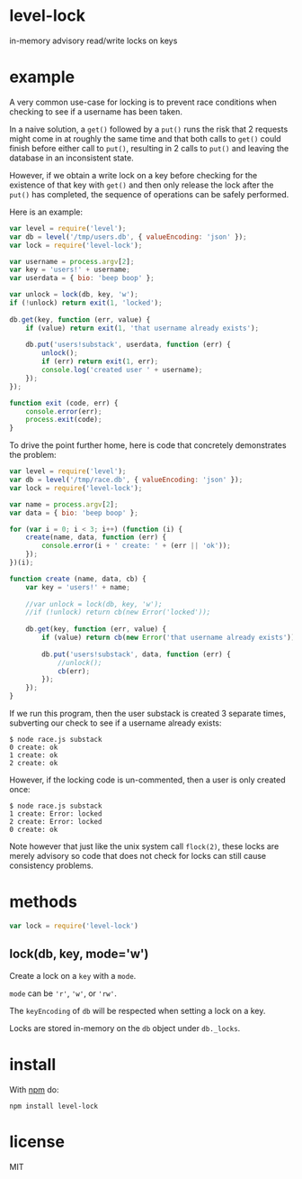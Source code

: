 # level-lock

in-memory advisory read/write locks on keys

# example

A very common use-case for locking is to prevent race conditions when checking
to see if a username has been taken.

In a naive solution, a `get()` followed by a `put()` runs the risk that 2
requests might come in at roughly the same time and that both calls to `get()`
could finish before either call to `put()`, resulting in 2 calls to `put()` and
leaving the database in an inconsistent state.

However, if we obtain a write lock on a key before checking for the existence of
that key with `get()` and then only release the lock after the `put()` has
completed, the sequence of operations can be safely performed.

Here is an example:

``` js
var level = require('level');
var db = level('/tmp/users.db', { valueEncoding: 'json' });
var lock = require('level-lock');

var username = process.argv[2];
var key = 'users!' + username;
var userdata = { bio: 'beep boop' };

var unlock = lock(db, key, 'w');
if (!unlock) return exit(1, 'locked');
 
db.get(key, function (err, value) {
    if (value) return exit(1, 'that username already exists');
    
    db.put('users!substack', userdata, function (err) {
        unlock();
        if (err) return exit(1, err);
        console.log('created user ' + username);
    });
});

function exit (code, err) {
    console.error(err);
    process.exit(code);
}
```

To drive the point further home, here is code that concretely demonstrates the
problem:

``` js
var level = require('level');
var db = level('/tmp/race.db', { valueEncoding: 'json' });
var lock = require('level-lock');

var name = process.argv[2];
var data = { bio: 'beep boop' };

for (var i = 0; i < 3; i++) (function (i) {
    create(name, data, function (err) {
        console.error(i + ' create: ' + (err || 'ok'));
    });
})(i);

function create (name, data, cb) {
    var key = 'users!' + name;
    
    //var unlock = lock(db, key, 'w');
    //if (!unlock) return cb(new Error('locked'));
    
    db.get(key, function (err, value) {
        if (value) return cb(new Error('that username already exists'));
        
        db.put('users!substack', data, function (err) {
            //unlock();
            cb(err);
        });
    });
}
```

If we run this program, then the user substack is created 3 separate times,
subverting our check to see if a username already exists:

```
$ node race.js substack
0 create: ok
1 create: ok
2 create: ok
```

However, if the locking code is un-commented, then a user is only created once:

```
$ node race.js substack
1 create: Error: locked
2 create: Error: locked
0 create: ok
```

Note however that just like the unix system call `flock(2)`, these locks are
merely advisory so code that does not check for locks can still cause
consistency problems.

# methods

``` js
var lock = require('level-lock')
```

## lock(db, key, mode='w')

Create a lock on a `key` with a `mode`.

`mode` can be `'r'`, `'w'`, or `'rw'`.

The `keyEncoding` of `db` will be respected when setting a lock on a key.

Locks are stored in-memory on the `db` object under `db._locks`.

# install

With [npm](https://npmjs.org) do:

```
npm install level-lock
```

# license

MIT
